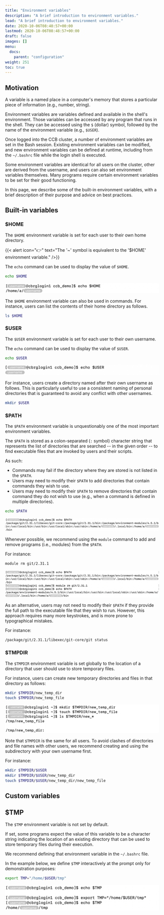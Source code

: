 ```yaml
---
title: "Environment variables"
description: "A brief introduction to environment variables."
lead: "A brief introduction to environment variables."
date: 2020-10-06T08:48:57+00:00
lastmod: 2020-10-06T08:48:57+00:00
draft: false
images: []
menu:
  docs:
    parent: "configuration"
weight: 251
toc: true
---
```


## Motivation

A variable is a named place in a computer's memory that stores a particular
piece of information (e.g., number, string).

Environment variables are variables defined and available in the shell's environment.
Those variables can be accessed by any program that runs in the shell.
They can be accessed using the `$` (dollar) symbol, followed by the name of the
environment variable (e.g., `$USER`).

Once logged into the CCB cluster, a number of environment variables are set
in the Bash session.
Existing environment variables can be modified, and new environment variables
can be defined at runtime,
including from the `~/.bashrc` file while the login shell is executed.

Some environment variables are identical for all users on the cluster,
other are derived from the username,
and users can also set environment variables themselves.
Many programs require certain environment variables to be set for their
good functioning.

In this page, we describe some of the built-in environment variables,
with a brief description of their purpose and advice on best practices.

## Built-in variables

### $HOME

The `$HOME` environment variable is set for each user to their own
home directory.

{{< alert icon="👉" text="The '~' symbol is equivalent to the '$HOME' environment variable." />}}

The `echo` command can be used to display the value of `$HOME`.

```bash
echo $HOME
```

![The 'HOME' environment variable.](home.png)

The `$HOME` environment variable can also be used in commands.
For instance, users can list the contents of their home directory as follows.

```bash
ls $HOME
```

### $USER

The `$USER` environment variable is set for each user to their own
username.

The `echo` command can be used to display the value of `$USER`.

```bash
echo $USER
```

![The 'USER' environment variable.](user.png)

For instance, users create a directory named after their own username
as follows.
This is particularly useful to use a consistent naming of personal
directories that is guaranteed to avoid any conflict with other usernames.

```bash
mkdir $USER
```

### $PATH

The `$PATH` environment variable is unquestionably one of the most important
environment variables.

The `$PATH` is stored as a colon-separated (`:` symbol) character string that
represents the list of directories that are searched -- in the given order --
to find executable files that are invoked by users and their scripts.

As such:

- Commands may fail if the directory where they are stored is not listed
  in the `$PATH`.
- Users may need to modify their `$PATH` to add directories that contain
  commands they wish to use.
- Users may need to modify their `$PATH` to remove directories that contain
  command they do not wish to use (e.g., when a command is defined in multiple
  directories).

```bash
echo $PATH
```

![The 'PATH' environment variable.](path.png)

Whenever possible, we recommend using the `module` command to add and remove
programs (i.e., modules) from the `$PATH`.

For instance:

```bash
module rm git/2.31.1
```

![Modify the 'PATH' environment variable using the module command.](module.png)

As an alternative, users may not need to modify their `$PATH` if they provide the full path to the executable file that they wish to run.
However, this approach requires many more keystrokes, and is more prone to typographical mistakes.

For instance:

```bash
/package/git/2.31.1/libexec/git-core/git status
```

### $TMPDIR

The `$TMPDIR` environment variable is set globally to the location of a directory that user should use to store temporary files.

For instance, users can create new temporary directories and files in that directory as follows:

```bash
mkdir $TMPDIR/new_temp_dir
touch $TMPDIR/new_temp_file
```

![The 'TMPDIR' environment variable.](tmpdir.png)

Note that `$TMPDIR` is the same for all users.
To avoid clashes of directories and file names with other users, we recommend creating and using the subdirectory with your own username first.

For instance:

```bash
mkdir $TMPDIR/$USER
mkdir $TMPDIR/$USER/new_temp_dir
touch $TMPDIR/$USER/new_temp_dir/new_temp_file
```

## Custom variables

## $TMP

The `$TMP` environment variable is not set by default.

If set, some programs expect the value of this variable to be a character string
indicating the location of an existing directory that can be used to store temporary
files during their execution.

We recommend defining that environment variable in the `~/.bashrc` file.

In the example below, we define `$TMP` interactively at the prompt
only for demonstration purposes:

```bash
export TMP="/home/$USER/tmp"
```

![Defining the 'TMP' environment variable.](tmp.png)

<!-- Link definitions -->
